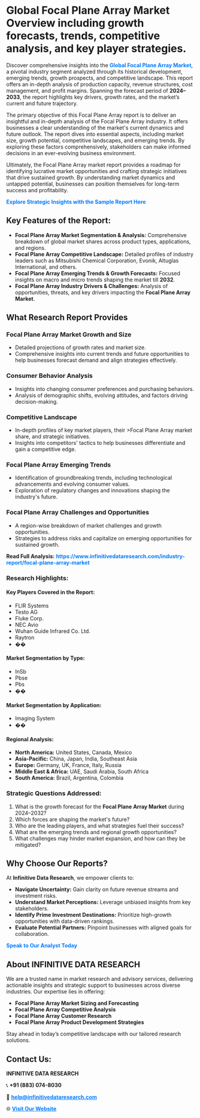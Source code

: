 <h1>Global Focal Plane Array Market Overview including growth forecasts, trends, competitive analysis, and key player strategies.</h1>
<p>
Discover comprehensive insights into the 
<a href="https://www.infinitivedataresearch.com/industry-report/focal-plane-array-market" rel="dofollow" style="color: #007BFF; text-decoration: none;"><strong>Global Focal Plane Array Market</strong></a>, a pivotal industry segment analyzed through its historical development, emerging trends, growth prospects, and competitive landscape. This report offers an in-depth analysis of production capacity, revenue structures, cost management, and profit margins. Spanning the forecast period of <strong>2024–2033</strong>, the report highlights key drivers, growth rates, and the market’s current and future trajectory.
</p>
<p>
The primary objective of this Focal Plane Array report is to deliver an insightful and in-depth analysis of the Focal Plane Array industry. It offers businesses a clear understanding of the market's current dynamics and future outlook. The report dives into essential aspects, including market size, growth potential, competitive landscapes, and emerging trends. By exploring these factors comprehensively, stakeholders can make informed decisions in an ever-evolving business environment.
</p>
<p>
Ultimately, the Focal Plane Array market report provides a roadmap for identifying lucrative market opportunities and crafting strategic initiatives that drive sustained growth. By understanding market dynamics and untapped potential, businesses can position themselves for long-term success and profitability.
</p>
<p>
<a href="https://www.infinitivedataresearch.com/request-sample/reportId=109396" style="color: #007BFF; text-decoration: none;"><strong>Explore Strategic Insights with the Sample Report Here</strong></a>
</p>

<h2>Key Features of the Report:</h2>
<ul>
<li><strong>Focal Plane Array Market Segmentation & Analysis:</strong> Comprehensive breakdown of global market shares across product types, applications, and regions.</li>
<li><strong>Focal Plane Array Competitive Landscape:</strong> Detailed profiles of industry leaders such as Mitsubishi Chemical Corporation, Evonik, Altuglas International, and others.</li>
<li><strong>Focal Plane Array Emerging Trends & Growth Forecasts:</strong> Focused insights on macro and micro trends shaping the market till <strong>2032</strong>.</li>
<li><strong>Focal Plane Array Industry Drivers & Challenges:</strong> Analysis of opportunities, threats, and key drivers impacting the <strong>Focal Plane Array Market</strong>.</li>
</ul>

<h2>What Research Report Provides</h2>
<h3>Focal Plane Array Market Growth and Size</h3>
<ul>
<li>Detailed projections of growth rates and market size.</li>
<li>Comprehensive insights into current trends and future opportunities to help businesses forecast demand and align strategies effectively.</li>
</ul>

<h3>Consumer Behavior Analysis</h3>
<ul>
<li>Insights into changing consumer preferences and purchasing behaviors.</li>
<li>Analysis of demographic shifts, evolving attitudes, and factors driving decision-making.</li>
</ul>

<h3>Competitive Landscape</h3>
<ul>
<li>In-depth profiles of key market players, their >Focal Plane Array market share, and strategic initiatives.</li>
<li>Insights into competitors' tactics to help businesses differentiate and gain a competitive edge.</li>
</ul>

<h3>Focal Plane Array Emerging Trends</h3>
<ul>
<li>Identification of groundbreaking trends, including technological advancements and evolving consumer values.</li>
<li>Exploration of regulatory changes and innovations shaping the industry's future.</li>
</ul>

<h3>Focal Plane Array Challenges and Opportunities</h3>
<ul>
<li>A region-wise breakdown of market challenges and growth opportunities.</li>
<li>Strategies to address risks and capitalize on emerging opportunities for sustained growth.</li>
</ul>
<p><strong>Read Full Analysis:</strong> <a href="https://www.infinitivedataresearch.com/industry-report/focal-plane-array-market" rel="dofollow" style="color: #007BFF; text-decoration: none;"><strong>https://www.infinitivedataresearch.com/industry-report/focal-plane-array-market</strong></a></p>
<h3>Research Highlights:</h3>
<h4>Key Players Covered in the Report:</h4>
<ul><li>FLIR Systems</li><li>Testo AG</li><li>Fluke Corp.</li><li>NEC Avio</li><li>Wuhan Guide Infrared Co. Ltd.</li><li>Raytron</li><li>��</li></ul>
<h4>Market Segmentation by Type:</h4>
<ul><li>InSb</li><li>Pbse</li><li>Pbs</li><li>��</li></ul>
<h4>Market Segmentation by Application:</h4>
<ul><li>Imaging System</li><li>��</li></ul>

<h4>Regional Analysis:</h4>
<ul>
<li><strong>North America:</strong> United States, Canada, Mexico</li>
<li><strong>Asia-Pacific:</strong> China, Japan, India, Southeast Asia</li>
<li><strong>Europe:</strong> Germany, UK, France, Italy, Russia</li>
<li><strong>Middle East & Africa:</strong> UAE, Saudi Arabia, South Africa</li>
<li><strong>South America:</strong> Brazil, Argentina, Colombia</li>
</ul>

<h3>Strategic Questions Addressed:</h3>
<ol>
<li>What is the growth forecast for the <strong>Focal Plane Array Market</strong> during 2024–2032?</li>
<li>Which forces are shaping the market's future?</li>
<li>Who are the leading players, and what strategies fuel their success?</li>
<li>What are the emerging trends and regional growth opportunities?</li>
<li>What challenges may hinder market expansion, and how can they be mitigated?</li>
</ol>

<h2>Why Choose Our Reports?</h2>
<p>At <strong>Infinitive Data Research</strong>, we empower clients to:</p>
<ul>
<li><strong>Navigate Uncertainty:</strong> Gain clarity on future revenue streams and investment risks.</li>
<li><strong>Understand Market Perceptions:</strong> Leverage unbiased insights from key stakeholders.</li>
<li><strong>Identify Prime Investment Destinations:</strong> Prioritize high-growth opportunities with data-driven rankings.</li>
<li><strong>Evaluate Potential Partners:</strong> Pinpoint businesses with aligned goals for collaboration.</li>
</ul>
<p><a href="https://www.infinitivedataresearch.com/industry-report/focal-plane-array-market" rel="dofollow" style="color: #007BFF; text-decoration: none;"><strong>Speak to Our Analyst Today</strong></a></p>

<h2>About INFINITIVE DATA RESEARCH</h2>
<p>We are a trusted name in market research and advisory services, delivering actionable insights and strategic support to businesses across diverse industries. Our expertise lies in offering:</p>
<ul>
<li><strong>Focal Plane Array Market Sizing and Forecasting</strong></li>
<li><strong>Focal Plane Array Competitive Analysis</strong></li>
<li><strong>Focal Plane Array Customer Research</strong></li>
<li><strong>Focal Plane Array Product Development Strategies</strong></li>
</ul>
<p>Stay ahead in today’s competitive landscape with our tailored research solutions.</p>

<h2>Contact Us:</h2>
<p><strong>INFINITIVE DATA RESEARCH</strong></p>
<p>📞 <strong>+91 (883) 074-8030</strong></p>
<p>📧 <strong><a href="mailto:help@infinitivedataresearch.com" style="color: #007BFF;">help@infinitivedataresearch.com</a></strong></p>
<p>🌐 <strong><a href="https://www.infinitivedataresearch.com" rel="dofollow" style="color: #007BFF;">Visit Our Website</a></strong></p>
